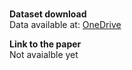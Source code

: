#
<b></b><br>

<b></b><br>
<br>
<b></b> <br>

<b>Dataset download</b> <br> Data available at: [OneDrive](https://universidadevigo-my.sharepoint.com/:x:/g/personal/diego_barba_uvigo_gal/Eb3z4tYi3sdHu0ZK6lCnlvEBzG65LCdD8Xjt2WIe_2xXsQ?e=5XZgjj)

<b>Link to the paper</b><br>
Not avaialble yet
